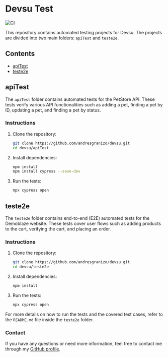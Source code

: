 # Devsu Test

[![CI](https://github.com/andresgranizo/devsu/actions/workflows/ci.yml/badge.svg)](https://github.com/andresgranizo/devsu/actions/workflows/ci.yml)

This repository contains automated testing projects for Devsu. The projects are divided into two main folders: `apiTest` and `teste2e`.

## Contents

- [apiTest](#apiTest)
- [teste2e](#teste2e)

## apiTest

The `apiTest` folder contains automated tests for the PetStore API. These tests verify various API functionalities such as adding a pet, finding a pet by ID, updating a pet, and finding a pet by status.

### Instructions

1. Clone the repository:
    ```sh
    git clone https://github.com/andresgranizo/devsu.git
    cd devsu/apiTest
    ```

2. Install dependencies:
    ```sh
    npm install
    npm install cypress --save-dev
    ```

3. Run the tests:
    ```sh
    npx cypress open
    ```

## teste2e

The `teste2e` folder contains end-to-end (E2E) automated tests for the Demoblaze website. These tests cover user flows such as adding products to the cart, verifying the cart, and placing an order.

### Instructions

1. Clone the repository:
    ```sh
    git clone https://github.com/andresgranizo/devsu.git
    cd devsu/teste2e
    ```

2. Install dependencies:
    ```sh
    npm install
    ```

3. Run the tests:
    ```sh
    npx cypress open
    ```

For more details on how to run the tests and the covered test cases, refer to the `README.md` file inside the `teste2e` folder.

### Contact
If you have any questions or need more information, feel free to contact me through my [GitHub profile](https://github.com/andresgranizo).
